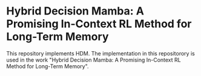 # Hybrid Decision Mamba: A Promising In-Context RL Method for Long-Term Memory

This repository implements HDM. The implementation in this repositorory is used in the work "Hybrid Decision Mamba: A Promising In-Context RL Method for Long-Term Memory".
